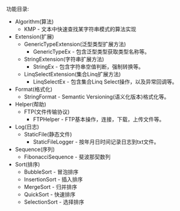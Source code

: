 功能目录:

- Algorithm(算法)
  - KMP - 文本中快速查找某字符串模式的算法实现
- Extension(扩展)
  - GenericTypeExtension(泛型类型扩展方法)
    - GenericTypeEx - 包含泛型类型获取类型名称等。
  - StringExtension(字符串扩展方法)
    -  StringEx - 包含字符串空值判断，强制转换等。
  - LinqSelectExtension(集合Linq扩展方法)
    - LinqSelectEx - 包含集合Linq Select操作，以及异常回调等。
- Format(格式化)
  - StringFormat - Semantic Versioning(语义化版本)格式化等。
- Helper(帮助)
  - FTP(文件传输协议)
    - FTPHelper - FTP基本操作，连接，下载，上传文件等。
- Log(日志)
  - StaticFile(静态文件)
    - StaticFileLogger - 按年月日时间记录日志到txt文件。
- Sequence(序列)
  - FibonacciSequence -  斐波那契数列
- Sort(排序)
  - BubbleSort - 冒泡排序
  - InsertionSort - 插入排序
  - MergeSort - 归并排序
  - QuickSort - 快速排序
  - SelectionSort - 选择排序


